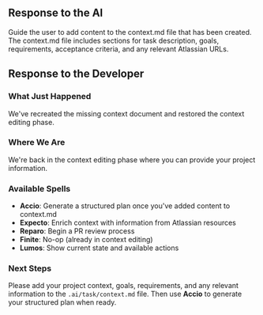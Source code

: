 ## Response to the AI

Guide the user to add content to the context.md file that has been created. The context.md file includes sections for task description, goals, requirements, acceptance criteria, and any relevant Atlassian URLs.

## Response to the Developer

### What Just Happened
We've recreated the missing context document and restored the context editing phase.

### Where We Are
We're back in the context editing phase where you can provide your project information.

### Available Spells
- **Accio**: Generate a structured plan once you've added content to context.md
- **Expecto**: Enrich context with information from Atlassian resources
- **Reparo**: Begin a PR review process
- **Finite**: No-op (already in context editing)
- **Lumos**: Show current state and available actions

### Next Steps
Please add your project context, goals, requirements, and any relevant information to the `.ai/task/context.md` file. Then use **Accio** to generate your structured plan when ready.